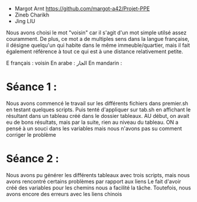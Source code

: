 - Margot Arnt  https://github.com/margot-a42/Projet-PPE
- Zineb Charikh
- Jing LIU

Nous avons choisi le mot "voisin" car il s'agit d'un mot simple utilsé assez couramment. De plus, ce mot a de multiples sens dans la langue française, il désigne quelqu'un qui habite dans le même immeuble/quartier, mais il fait également référence à tout ce qui est à une distance relativement petite.

E français : voisin
En arabe : الجار
En mandarin :

# Séance 1 :
Nous avons commencé le travail sur les différents fichiers dans premier.sh en testant quelques scripts. Puis tenté d'appliquer sur tab.sh en affichant le résultant dans un tableau créé dans le dossier tableaux. AU début, on avait eu de bons résultats, mais par la suite, rien au niveau du tableau.
ON a pensé à un souci dans les variables mais nous n'avons pas su comment corriger le problème

# Séance 2 :
Nous avons pu générer les différents tableaux avec trois scripts, mais nous avons rencontré certains problèmes par rapport aux liens
Le fait d'avoir créé des variables pour les chemins nous a facilité la tâche.
Toutefois, nous avons encore des erreurs avec les liens chinois
